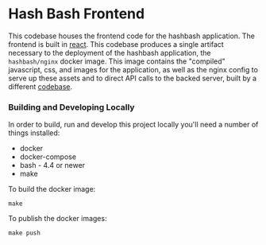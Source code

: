 Hash Bash Frontend
==================
This codebase houses the frontend code for the hashbash application. The frontend is built in
[react](https://reactjs.org/). This codebase produces a single artifact necessary to the
deployment of the hashbash application, the `hashbash/nginx` docker image. This image
contains the "compiled" javascript, css, and images for the application, as well as the nginx
config to serve up these assets and to direct API calls to the backed server, built by
a different [codebase](https://github.com/norwoodj/hashbash-java-server).

### Building and Developing Locally
In order to build, run and develop this project locally you'll need a number of things installed:

* docker
* docker-compose
* bash - 4.4 or newer
* make

To build the docker image:
```
make
```

To publish the docker images:
```
make push
```
